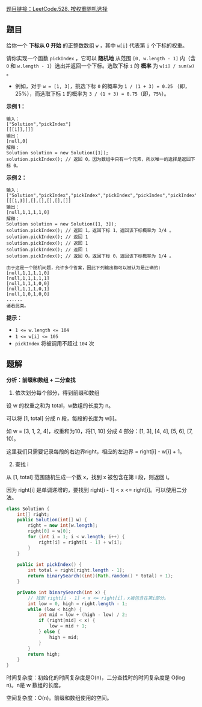 [题目链接：LeetCode.528. 按权重随机选择](https://leetcode-cn.com/problems/random-pick-with-weight/)

## 题目

给你一个 **下标从 0 开始** 的正整数数组 `w` ，其中 `w[i]` 代表第 `i` 个下标的权重。

请你实现一个函数 `pickIndex` ，它可以 **随机地** 从范围 `[0, w.length - 1]` 内（含 `0` 和 `w.length - 1`）选出并返回一个下标。选取下标 `i` 的 **概率** 为 `w[i] / sum(w)` 。

- 例如，对于 `w = [1, 3]`，挑选下标 `0` 的概率为 `1 / (1 + 3) = 0.25` （即，25%），而选取下标 `1` 的概率为 `3 / (1 + 3) = 0.75`（即，`75%`）。

**示例 1：**

```
输入：
["Solution","pickIndex"]
[[[1]],[]]
输出：
[null,0]
解释：
Solution solution = new Solution([1]);
solution.pickIndex(); // 返回 0，因为数组中只有一个元素，所以唯一的选择是返回下标 0。
```

**示例 2：**

```
输入：
["Solution","pickIndex","pickIndex","pickIndex","pickIndex","pickIndex"]
[[[1,3]],[],[],[],[],[]]
输出：
[null,1,1,1,1,0]
解释：
Solution solution = new Solution([1, 3]);
solution.pickIndex(); // 返回 1，返回下标 1，返回该下标概率为 3/4 。
solution.pickIndex(); // 返回 1
solution.pickIndex(); // 返回 1
solution.pickIndex(); // 返回 1
solution.pickIndex(); // 返回 0，返回下标 0，返回该下标概率为 1/4 。

由于这是一个随机问题，允许多个答案，因此下列输出都可以被认为是正确的:
[null,1,1,1,1,0]
[null,1,1,1,1,1]
[null,1,1,1,0,0]
[null,1,1,1,0,1]
[null,1,0,1,0,0]
......
诸若此类。 
```

**提示：**

- `1 <= w.length <= 104`
- `1 <= w[i] <= 105`
- `pickIndex` 将被调用不超过 `104` 次

## 题解

**分析：前缀和数组 + 二分查找**

1.  依次划分每个部分，得到前缀和数组

设 w 的权重之和为 total，w数组的长度为 n。

可以将 [1, total] 分成 n 段，每段的长度为 w[i]。

如 w = [3, 1, 2, 4]，权重和为10，将[1, 10] 分成 4 部分：[1, 3], [4, 4], [5, 6], [7, 10]。

这里我们只需要记录每段的右边界right，相应的左边界 = right[i] - w[i] + 1。

2. 查找 i

从 [1, total] 范围随机生成一个数 x，找到 x 被包含在第 i 段，则返回 i。

因为 right[i] 是单调递增的，要找到  right[i - 1] < x <= right[i]。可以使用二分法。

```java
class Solution {
    int[] right;
    public Solution(int[] w) {
        right = new int[w.length];
        right[0] = w[0];
        for (int i = 1; i < w.length; i++) {
            right[i] = right[i - 1] + w[i];
        }
    }
    
    public int pickIndex() {
        int total = right[right.length - 1];
        return binarySearch((int)(Math.random() * total) + 1);
    }

    private int binarySearch(int x) {
        // 找到 right[i - 1] < x <= right[i]，x被包含在第i部分。
        int low = 0, high = right.length - 1;
        while (low < high) {
            int mid = low + (high - low) / 2;
            if (right[mid] < x) {
                low = mid + 1;
            } else {
                high = mid;
            }
        }
        return high;
    }
}
```

时间复杂度：初始化的时间复杂度是O(n)，二分查找时的时间复杂度是 O(log n)。n是 w 数组的长度。

空间复杂度：O(n)。前缀和数组使用的空间。